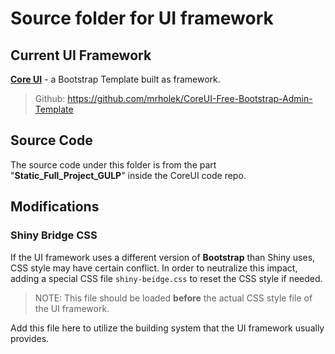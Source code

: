 # Source folder for UI framework

## Current UI Framework

**[Core UI](http://coreui.io/)** - a Bootstrap Template built as framework.

> Github: https://github.com/mrholek/CoreUI-Free-Bootstrap-Admin-Template

## Source Code

The source code under this folder is from the part "**Static_Full_Project_GULP**" inside the CoreUI code repo.

## Modifications

### Shiny Bridge CSS

If the UI framework uses a different version of **Bootstrap** than Shiny uses, CSS style may have certain conflict.
In order to neutralize this impact, adding a special CSS file `shiny-beidge.css` to reset the CSS style if needed.

> NOTE: This file should be loaded **before** the actual CSS style file of the UI framework.

Add this file here to utilize the building system that the UI framework usually provides.

